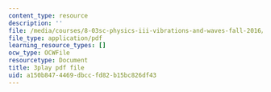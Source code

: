 ```yaml
---
content_type: resource
description: ''
file: /media/courses/8-03sc-physics-iii-vibrations-and-waves-fall-2016/a150b8474469dbccfd82b15bc826df43_RhIh1zw0-BM.pdf
file_type: application/pdf
learning_resource_types: []
ocw_type: OCWFile
resourcetype: Document
title: 3play pdf file
uid: a150b847-4469-dbcc-fd82-b15bc826df43
---
```


